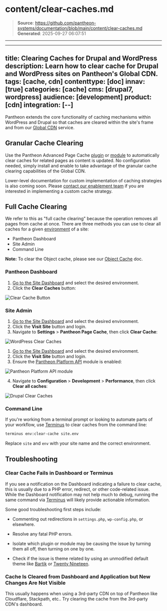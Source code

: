 # content/clear-caches.md

> **Source**: https://github.com/pantheon-systems/documentation/blob/main/content/clear-caches.md
> **Generated**: 2025-09-27 06:07:51

---

---
title: Clearing Caches for Drupal and WordPress
description: Learn how to clear cache for Drupal and WordPress sites on Pantheon's Global CDN.
tags: [cache, cdn]
contenttype: [doc]
innav: [true]
categories: [cache]
cms: [drupal7, wordpress]
audience: [development]
product: [cdn]
integration: [--]
---
Pantheon extends the core functionality of caching mechanisms within WordPress and Drupal so that caches are cleared within the site's frame and from our [Global CDN](/guides/global-cdn) service.

## Granular Cache Clearing
Use the Pantheon Advanced Page Cache [plugin](https://wordpress.org/plugins/pantheon-advanced-page-cache/) or [module](https://www.drupal.org/project/pantheon_advanced_page_cache) to automatically clear caches for related pages as content is updated. No configuration needed, simply install and enable to take advantage of the granular cache clearing capabilities of the Global CDN.

Lower-level documentation for custom implementation of caching strategies is also coming soon. Please [contact our enablement team](https://pantheon.io/learn-pantheon?docs) if you are interested in implementing a custom cache strategy.

## Full Cache Clearing
We refer to this as "full cache clearing" because the operation removes all pages from cache at once. There are three methods you can use to clear all caches for a given [environment](/pantheon-workflow) of a site:

- Pantheon Dashboard
- Site Admin
- Command Line

**Note:** To clear the Object cache, please see our [Object Cache](/object-cache/cli#clear-cache) doc.

### Pantheon Dashboard
1. [Go to the Site Dashboard](/guides/account-mgmt/workspace-sites-teams/sites#site-dashboard) and select the desired environment.
2. Click the **Clear Caches** button:

  ![Clear Cache Button](../images/clear-cache-button.png)

### Site Admin

<TabList>

<Tab title="WordPress" id="wp-1" active={true}>

1. [Go to the Site Dashboard](/guides/account-mgmt/workspace-sites-teams/sites#site-dashboard) and select the desired environment.
2. Click the <Icon icon="externalLink" /> **Visit Site** button and login.
3. Navigate to **Settings** > **Pantheon Page Cache**, then click **Clear Cache**:

  ![WordPress Clear Caches](../images/wp-cc.png)

</Tab>

<Tab title="Drupal" id="d7-3">

1. [Go to the Site Dashboard](/guides/account-mgmt/workspace-sites-teams/sites#site-dashboard) and select the desired environment.
2. Click the <Icon icon="externalLink" /> **Visit Site** button and login.
3. Ensure the [Pantheon Platform API](/modules#pantheon-module-drupal-7) module is enabled:

  ![Pantheon Platform API module](../images/pantheon-platform-api-enabled.png)

4. Navigate to **Configuration** > **Development** > **Performance**, then click **Clear all caches**:

  ![Drupal Clear Caches](../images/d7-cc.png)

</Tab>

</TabList>


### Command Line
If you're working from a terminal prompt or looking to automate parts of your workflow, use [Terminus](/terminus) to clear caches from the command line:

```bash
terminus env:clear-cache site.env
```

Replace `site` and `env` with your site name and the correct environment.

## Troubleshooting

### Clear Cache Fails in Dashboard or Terminus
If you see a notification on the Dashboard indicating a failure to clear cache, this is usually due to a PHP error, redirect, or other code-related issue. While the Dashboard notification may not help much to debug, running the same command via [Terminus](/terminus) will likely provide actionable information.

Some good troubleshooting first steps include:

 - Commenting out redirections in `settings.php`, `wp-config.php`, or elsewhere.

 - Resolve any fatal PHP errors.

 - Isolate which plugin or module may be causing the issue by turning them all off, then turning on one by one.

 - Check if the issue is theme related by using an unmodified default theme like [Bartik](https://www.drupal.org/project/bartik) or [Twenty Nineteen](https://wordpress.org/themes/twentynineteen/).

### Cache Is Cleared from Dashboard and Application but New Changes Are Not Visible

This usually happens when using a 3rd-party CDN on top of Pantheon like Cloudflare, Stackpath, etc.. Try clearing the cache from the 3rd-party CDN's dashboard.
